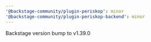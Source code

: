```yaml
---
'@backstage-community/plugin-periskop': minor
'@backstage-community/plugin-periskop-backend': minor
---
```


Backstage version bump to v1.39.0
